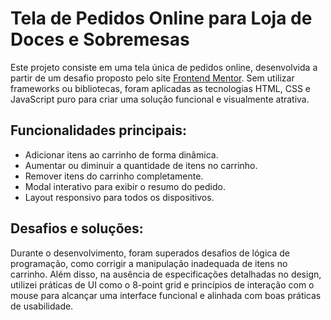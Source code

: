 # Tela de Pedidos Online para Loja de Doces e Sobremesas
Este projeto consiste em uma tela única de pedidos online, desenvolvida a partir de um desafio proposto pelo site [Frontend Mentor](https://www.frontendmentor.io/challenges/product-list-with-cart-5MmqLVAp_d). Sem utilizar frameworks ou bibliotecas, foram aplicadas as tecnologias HTML, CSS e JavaScript puro para criar uma solução funcional e visualmente atrativa.

## Funcionalidades principais:

- Adicionar itens ao carrinho de forma dinâmica.
- Aumentar ou diminuir a quantidade de itens no carrinho.
- Remover itens do carrinho completamente.
- Modal interativo para exibir o resumo do pedido.
- Layout responsivo para todos os dispositivos.


## Desafios e soluções:


Durante o desenvolvimento, foram superados desafios de lógica de programação, como corrigir a manipulação inadequada de itens no carrinho. Além disso, na ausência de especificações detalhadas no design, utilizei práticas de UI como o 8-point grid e princípios de interação com o mouse para alcançar uma interface funcional e alinhada com boas práticas de usabilidade.
